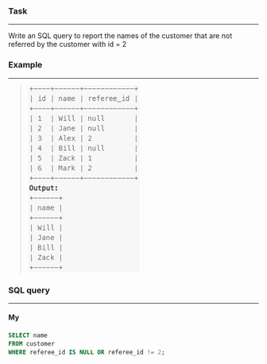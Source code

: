 ### Task

___

Write an SQL query to report the names of the customer that are not referred by the customer with id = 2

### Example

___

> <img src="example.PNG" width="224" height="376">

### SQL query

___

#### My

```sql
SELECT name
FROM customer
WHERE referee_id IS NULL OR referee_id != 2;
```
